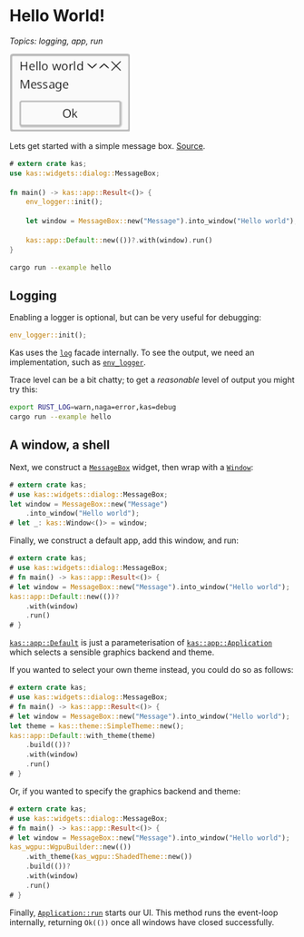 # Hello World!

*Topics: logging, app, run*

![Hello](screenshots/hello.png)

Lets get started with a simple message box.
[Source](https://github.com/kas-gui/tutorials/blob/master/examples/hello.rs).

```rust
# extern crate kas;
use kas::widgets::dialog::MessageBox;

fn main() -> kas::app::Result<()> {
    env_logger::init();

    let window = MessageBox::new("Message").into_window("Hello world");

    kas::app::Default::new(())?.with(window).run()
}
```

```sh
cargo run --example hello
```

## Logging

Enabling a logger is optional, but can be very useful for debugging:
```rust
env_logger::init();
```
Kas uses the [`log`](https://crates.io/crates/log) facade internally. To see the
output, we need an implementation, such as
[`env_logger`](https://crates.io/crates/env_logger).

Trace level can be a bit chatty; to get a *reasonable* level of output you might
try this:
```sh
export RUST_LOG=warn,naga=error,kas=debug
cargo run --example hello
```

## A window, a shell

Next, we construct a [`MessageBox`] widget, then wrap with a [`Window`]:
```rust
# extern crate kas;
# use kas::widgets::dialog::MessageBox;
let window = MessageBox::new("Message")
    .into_window("Hello world");
# let _: kas::Window<()> = window;
```

Finally, we construct a default app, add this window, and run:
```rust
# extern crate kas;
# use kas::widgets::dialog::MessageBox;
# fn main() -> kas::app::Result<()> {
# let window = MessageBox::new("Message").into_window("Hello world");
kas::app::Default::new(())?
    .with(window)
    .run()
# }
```

[`kas::app::Default`] is just a parameterisation of [`kas::app::Application`] which selects a sensible graphics backend and theme.

If you wanted to select your own theme instead, you could do so as follows:
```rust
# extern crate kas;
# use kas::widgets::dialog::MessageBox;
# fn main() -> kas::app::Result<()> {
# let window = MessageBox::new("Message").into_window("Hello world");
let theme = kas::theme::SimpleTheme::new();
kas::app::Default::with_theme(theme)
    .build(())?
    .with(window)
    .run()
# }
```

Or, if you wanted to specify the graphics backend and theme:
```rust
# extern crate kas;
# use kas::widgets::dialog::MessageBox;
# fn main() -> kas::app::Result<()> {
# let window = MessageBox::new("Message").into_window("Hello world");
kas_wgpu::WgpuBuilder::new(())
    .with_theme(kas_wgpu::ShadedTheme::new())
    .build(())?
    .with(window)
    .run()
# }
```

Finally, [`Application::run`] starts our UI. This method runs the event-loop internally, returning `Ok(())` once all windows have closed successfully.

[`MessageBox`]: https://docs.rs/kas/latest/kas/widgets/dialog/struct.MessageBox.html
[`Window`]: https://docs.rs/kas/latest/kas/struct.Window.html
[`kas::app::Default`]: https://docs.rs/kas/latest/kas/app/type.Default.html
[`kas::app::Application`]: https://docs.rs/kas/latest/kas/app/struct.Application.html
[`Application::run`]: https://docs.rs/kas/latest/kas/app/struct.Application.html#method.run
[`winit::event_loop::EventLoop::run`]: https://docs.rs/winit/latest/winit/event_loop/struct.EventLoop.html#method.run
